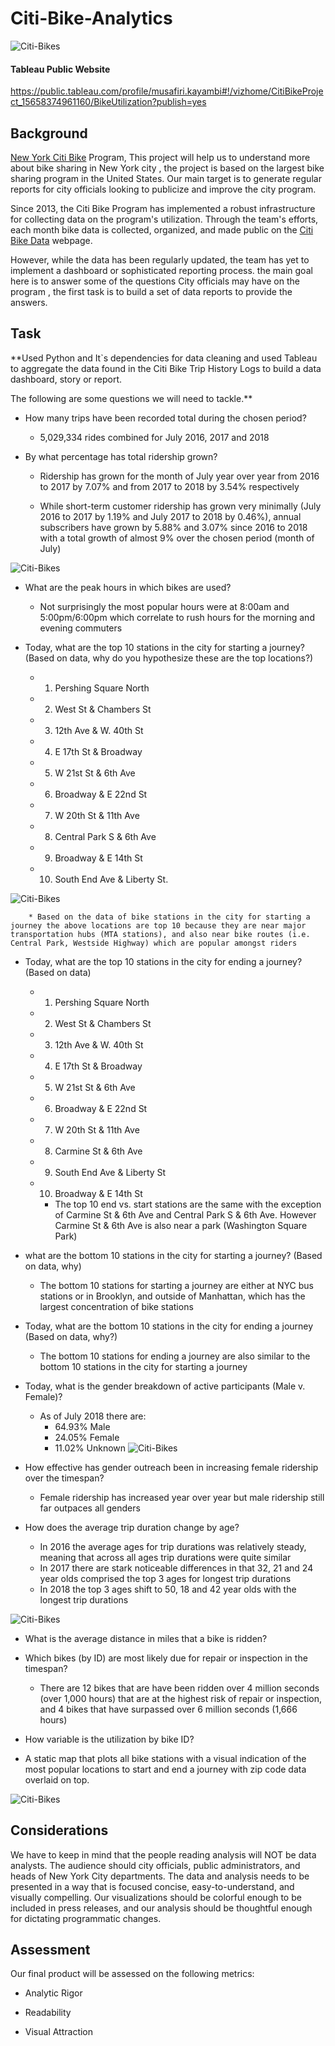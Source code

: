# Citi-Bike-Analytics

![Citi-Bikes](Images/citi-bike-station-bikes.jpg)


#### Tableau Public Website
https://public.tableau.com/profile/musafiri.kayambi#!/vizhome/CitiBikeProject_15658374961160/BikeUtilization?publish=yes


## Background

[New York Citi Bike](https://en.wikipedia.org/wiki/Citi_Bike) Program,
This project will help us to understand more about bike sharing in New York city , 
the project is based on the largest bike sharing program in the United States. Our main target is to generate regular reports for city officials looking to publicize and improve the city program.

Since 2013, the Citi Bike Program has implemented a robust infrastructure for collecting data on the program's utilization. Through the team's efforts, each month bike data is collected, organized, and made public on the [Citi Bike Data](https://www.citibikenyc.com/system-data) webpage.

However, while the data has been regularly updated, the team has yet to implement a dashboard or sophisticated reporting process. the main goal here is to answer some of the questions City officials may have on the program , the first task is to build a set of data reports to provide the answers. 

## Task

**Used Python and It`s dependencies for data cleaning and used Tableau to aggregate the data found in the Citi Bike Trip History Logs to build a data dashboard, story or report. 


The following are some questions we will need to tackle.**

* How many trips have been recorded total during the chosen period?
    * 5,029,334 rides combined for July 2016, 2017 and 2018

* By what percentage has total ridership grown? 
    * Ridership has grown for the month of July year over year from 2016 to 2017 by 7.07% and from 2017 to 2018 by 3.54% respectively

    * While short-term customer ridership has grown very minimally (July 2016 to 2017 by 1.19% and July 2017 to 2018 by 0.46%), annual subscribers have grown by 5.88% and 3.07% since 2016 to 2018 with a total growth of almost 9% over the chosen period (month of July)

![Citi-Bikes](Images/rideship.png)

* What are the peak hours in which bikes are used?
    * Not surprisingly the most popular hours were at 8:00am and 5:00pm/6:00pm which correlate to rush hours for the morning and evening commuters

* Today, what are the top 10 stations in the city for starting a journey? (Based on data, why do you hypothesize these are the top locations?)
    * 1. Pershing Square North
    * 2. West St & Chambers St
    * 3. 12th Ave & W. 40th St
    * 4. E 17th St & Broadway
    * 5. W 21st St & 6th Ave
    * 6. Broadway & E 22nd St
    * 7. W 20th St & 11th Ave
    * 8. Central Park S & 6th Ave
    * 9. Broadway & E 14th St
    * 10. South End Ave & Liberty St.

![Citi-Bikes](Images/stations.png)

        * Based on the data of bike stations in the city for starting a journey the above locations are top 10 because they are near major transportation hubs (MTA stations), and also near bike routes (i.e. Central Park, Westside Highway) which are popular amongst riders

* Today, what are the top 10 stations in the city for ending a journey? (Based on data)

    * 1. Pershing Square North
    * 2. West St & Chambers St
    * 3. 12th Ave & W. 40th St
    * 4. E 17th St & Broadway
    * 5. W 21st St & 6th Ave
    * 6. Broadway & E 22nd St
    * 7. W 20th St & 11th Ave
    * 8. Carmine St & 6th Ave
    * 9. South End Ave & Liberty St
    * 10. Broadway & E 14th St


        * The top 10 end vs. start stations are the same with the exception of Carmine St & 6th Ave and Central Park S & 6th Ave. However Carmine St & 6th Ave is also near a park (Washington Square Park)

* what are the bottom 10 stations in the city for starting a journey? (Based on data, why)
    * The bottom 10 stations for starting a journey are either at NYC bus stations or in Brooklyn, and outside of Manhattan, which has the largest concentration of bike stations

* Today, what are the bottom 10 stations in the city for ending a journey (Based on data, why?)
    * The bottom 10 stations for ending a journey are also similar to the bottom 10 stations in the city for starting a journey

* Today, what is the gender breakdown of active participants (Male v. Female)?
    * As of July 2018 there are:
        * 64.93% Male
        * 24.05% Female
        * 11.02% Unknown
![Citi-Bikes](Images/Gender.png)

* How effective has gender outreach been in increasing female ridership over the timespan?
    * Female ridership has increased year over year but male ridership still far outpaces all genders

* How does the average trip duration change by age?
    * In 2016 the average ages for trip durations was relatively steady, meaning that across all ages trip durations were quite similar
    * In 2017 there are stark noticeable differences in that 32, 21 and 24 year olds comprised the top 3 ages for longest trip durations
    * In 2018 the top 3 ages shift to 50, 18 and 42 year olds with the longest trip durations

![Citi-Bikes](Images/Age.png)


* What is the average distance in miles that a bike is ridden?

* Which bikes (by ID) are most likely due for repair or inspection in the timespan? 
    * There are 12 bikes that are have been ridden over 4 million seconds (over 1,000 hours) that are at the highest risk of repair or inspection, and 4 bikes that have surpassed over 6 million seconds (1,666 hours)

* How variable is the utilization by bike ID?

* A static map that plots all bike stations with a visual indication of the most popular locations to start and end a journey with zip code data overlaid on top.

![Citi-Bikes](Images/GeoStation.png)


## Considerations

We have to keep in mind that the people reading analysis will NOT be data analysts. The audience should city officials, public administrators, and heads of New York City departments. The data and analysis needs to be presented in a way that is focused concise, easy-to-understand, and visually compelling. Our visualizations should be colorful enough to be included in press releases, and our analysis should be thoughtful enough for dictating programmatic changes. 


## Assessment

Our final product will be assessed on the following metrics: 

* Analytic Rigor

* Readability

* Visual Attraction

